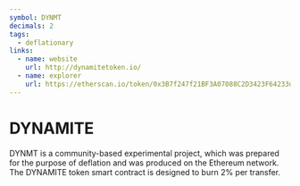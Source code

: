```yaml
---
symbol: DYNMT
decimals: 2
tags:
  - deflationary
links:
  - name: website
    url: http://dynamitetoken.io/
  - name: explorer
    url: https://etherscan.io/token/0x3B7f247f21BF3A07088C2D3423F64233d4B069F7
---
```


# DYNAMITE

DYNMT is a community-based experimental project, which was prepared for the purpose of deflation and was produced on the Ethereum network. The DYNAMITE token smart contract is designed to burn 2% per transfer.
